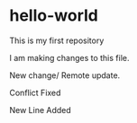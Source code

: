 # hello-world
This is my first repository

I am making changes to this file. 


New change/ Remote update.

Conflict Fixed

New Line Added

